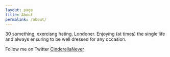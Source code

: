 ```yaml
---
layout: page
title: About
permalink: /about/
---
```


30 something, exercisng hating, Londoner. Enjoying (at times) the single life and always ensuring to be well dressed for any occasion.

Follow me on Twitter [CinderellaNever](https://twitter.com/cinderellanever)
